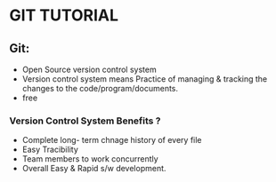 # GIT TUTORIAL
## Git:
- Open Source version control system 
- Version control system means Practice of managing & tracking the changes to the code/program/documents.
- free

### Version Control System Benefits ?
- Complete long- term chnage history of every file
- Easy Tracibility
- Team members to work concurrently
- Overall Easy & Rapid s/w development.